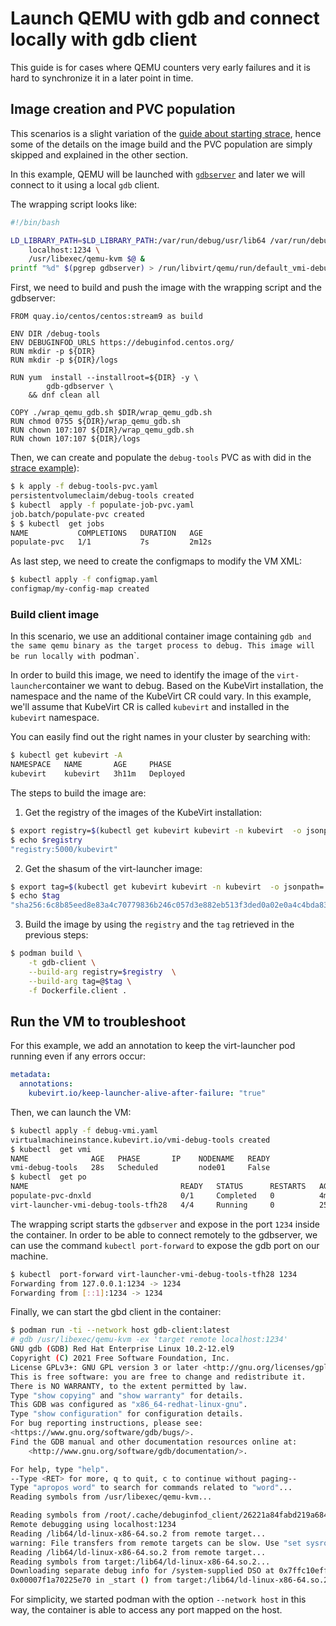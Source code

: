 # Launch QEMU with gdb and connect locally with gdb client

This guide is for cases where QEMU counters very early failures and it is hard to synchronize it in a later point in time.

## Image creation and PVC population

This scenarios is a slight variation of the [guide about starting strace](launch-qemu-strace), hence some of the details on the image build and the PVC population are simply skipped and explained in the other section.

In this example, QEMU will be launched with [`gdbserver`](https://man7.org/linux/man-pages/man1/gdbserver.1.html) and later we will connect to it using a local `gdb` client.

The wrapping script looks like:
```bash
#!/bin/bash

LD_LIBRARY_PATH=$LD_LIBRARY_PATH:/var/run/debug/usr/lib64 /var/run/debug/usr/bin/gdbserver \
	localhost:1234 \
	/usr/libexec/qemu-kvm $@ &
printf "%d" $(pgrep gdbserver) > /run/libvirt/qemu/run/default_vmi-debug-tools.pid

```

First, we need to build and push the image with the wrapping script and the gdbserver:
```Dockefile
FROM quay.io/centos/centos:stream9 as build

ENV DIR /debug-tools
ENV DEBUGINFOD_URLS https://debuginfod.centos.org/
RUN mkdir -p ${DIR}
RUN mkdir -p ${DIR}/logs

RUN yum  install --installroot=${DIR} -y \
        gdb-gdbserver \
    && dnf clean all

COPY ./wrap_qemu_gdb.sh $DIR/wrap_qemu_gdb.sh
RUN chmod 0755 ${DIR}/wrap_qemu_gdb.sh
RUN chown 107:107 ${DIR}/wrap_qemu_gdb.sh
RUN chown 107:107 ${DIR}/logs
```

Then, we can create and populate the `debug-tools` PVC as with did in the [strace example](launch-qemu-strace)):
```bash
$ k apply -f debug-tools-pvc.yaml
persistentvolumeclaim/debug-tools created
$ kubectl  apply -f populate-job-pvc.yaml 
job.batch/populate-pvc created
$ $ kubectl  get jobs
NAME           COMPLETIONS   DURATION   AGE
populate-pvc   1/1           7s         2m12s

```


As last step, we need to create the configmaps to modify the VM XML:
```bash
$ kubectl apply -f configmap.yaml
configmap/my-config-map created
```


### Build client image

In this scenario, we use an additional container image containing `gdb and the same qemu binary as the target process to debug. This image will be run locally with `podman`.

In order to build this image, we need to identify the image of the `virt-launcher`container we want to debug. Based on the KubeVirt installation, the namespace and the name of the KubeVirt CR could vary. In this example, we'll assume that KubeVirt CR is called `kubevirt` and installed in the `kubevirt` namespace. 

You can easily find out the right names in your cluster by searching with:
```bash
$ kubectl get kubevirt -A
NAMESPACE   NAME       AGE     PHASE
kubevirt    kubevirt   3h11m   Deployed
```

The steps to build the image are:

1. Get the registry of the images of the KubeVirt installation:
```bash
$ export registry=$(kubectl get kubevirt kubevirt -n kubevirt  -o jsonpath='{.status.observedDeploymentConfig}' |jq '.registry'|tr -d "\"")
$ echo $registry
"registry:5000/kubevirt"
```

2. Get the shasum of the virt-launcher image:
```bash
$ export tag=$(kubectl get kubevirt kubevirt -n kubevirt  -o jsonpath='{.status.observedDeploymentConfig}' |jq '.virtLauncherSha'|tr -d "\"")
$ echo $tag
"sha256:6c8b85eed8e83a4c70779836b246c057d3e882eb513f3ded0a02e0a4c4bda837"
```

3. Build the image by using the `registry` and the `tag` retrieved in the previous steps:
```bash
$ podman build \
    -t gdb-client \
    --build-arg registry=$registry  \
    --build-arg tag=@$tag \
    -f Dockerfile.client .
```

## Run the VM to troubleshoot

For this example, we add an annotation to keep the virt-launcher pod running even if any errors occur:
```yaml
metadata:
  annotations:
    kubevirt.io/keep-launcher-alive-after-failure: "true"
```

Then, we can launch the VM:
```bash
$ kubectl apply -f debug-vmi.yaml 
virtualmachineinstance.kubevirt.io/vmi-debug-tools created
$ kubectl  get vmi
NAME              AGE   PHASE       IP    NODENAME   READY
vmi-debug-tools   28s   Scheduled         node01     False
$ kubectl  get po
NAME                                  READY   STATUS      RESTARTS   AGE
populate-pvc-dnxld                    0/1     Completed   0          4m17s
virt-launcher-vmi-debug-tools-tfh28   4/4     Running     0          25s
```


The wrapping script starts the `gdbserver` and expose in the port `1234` inside the container. In order to be able to connect remotely to the gdbserver, we can use the command `kubectl port-forward` to expose the gdb port on our machine.

```bash
$ kubectl  port-forward virt-launcher-vmi-debug-tools-tfh28 1234
Forwarding from 127.0.0.1:1234 -> 1234
Forwarding from [::1]:1234 -> 1234

```

Finally, we can start the gbd client in the container:
```bash
$ podman run -ti --network host gdb-client:latest
# gdb /usr/libexec/qemu-kvm -ex 'target remote localhost:1234'
GNU gdb (GDB) Red Hat Enterprise Linux 10.2-12.el9
Copyright (C) 2021 Free Software Foundation, Inc.
License GPLv3+: GNU GPL version 3 or later <http://gnu.org/licenses/gpl.html>
This is free software: you are free to change and redistribute it.
There is NO WARRANTY, to the extent permitted by law.
Type "show copying" and "show warranty" for details.
This GDB was configured as "x86_64-redhat-linux-gnu".
Type "show configuration" for configuration details.
For bug reporting instructions, please see:
<https://www.gnu.org/software/gdb/bugs/>.
Find the GDB manual and other documentation resources online at:
    <http://www.gnu.org/software/gdb/documentation/>.

For help, type "help".
--Type <RET> for more, q to quit, c to continue without paging--
Type "apropos word" to search for commands related to "word"...
Reading symbols from /usr/libexec/qemu-kvm...

Reading symbols from /root/.cache/debuginfod_client/26221a84fabd219a68445ad0cc87283e881fda15/debuginfo...
Remote debugging using localhost:1234
Reading /lib64/ld-linux-x86-64.so.2 from remote target...
warning: File transfers from remote targets can be slow. Use "set sysroot" to access files locally instead.
Reading /lib64/ld-linux-x86-64.so.2 from remote target...
Reading symbols from target:/lib64/ld-linux-x86-64.so.2...
Downloading separate debug info for /system-supplied DSO at 0x7ffc10eff000...
0x00007f1a70225e70 in _start () from target:/lib64/ld-linux-x86-64.so.2
```

For simplicity, we started podman with the option `--network host` in this way, the container is able to access any port mapped on the host.